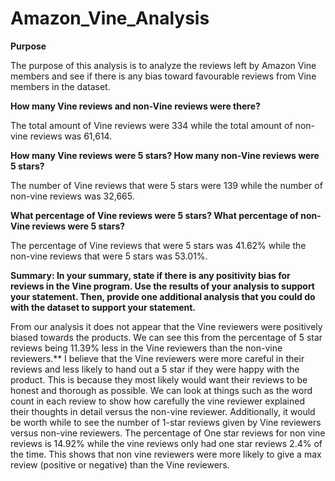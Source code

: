 # Amazon_Vine_Analysis

**<p>Purpose<p>**
The purpose of this analysis is to analyze the reviews left by Amazon Vine members and see if there is any bias toward favourable reviews from Vine members in the dataset.

**<p>How many Vine reviews and non-Vine reviews were there?<p>**
The total amount of Vine reviews were 334 while the total amount of non-vine reviews was 61,614.
**<p>How many Vine reviews were 5 stars? How many non-Vine reviews were 5 stars?<p>**
The number of Vine reviews that were 5 stars were 139 while the number of non-vine reviews was 32,665.
**<p>What percentage of Vine reviews were 5 stars? What percentage of non-Vine reviews were 5 stars?<p>**
The percentage of Vine reviews that were 5 stars was 41.62% while the non-vine reviews that were 5 stars was 53.01%.
**<p>Summary: In your summary, state if there is any positivity bias for reviews in the Vine program. Use the results of your analysis to support your statement. Then, provide one additional analysis that you could do with the dataset to support your statement.<p>**
From our analysis it does not appear that the Vine reviewers were positively biased towards the products. We can see this from the percentage of 5 star reviews being 11.39% less in the Vine reviewers than the non-vine reviewers.**
I believe that the Vine reviewers were more careful in their reviews and less likely to hand out a 5 star if they were happy with the product. This is because they most likely would want their reviews to be honest and thorough as possible. We can look at things such as the word count in each review to show how carefully the vine reviewer explained their thoughts in detail versus the non-vine reviewer. Additionally, it would be worth while to see the number of 1-star reviews given by Vine reviewers versus non-vine reviewers. The percentage of One star reviews for non vine reviews is 14.92% while the vine reviews only had one star reviews 2.4% of the time. This shows that non vine reviewers were more likely to give a max review (positive or negative) than the Vine reviewers.
